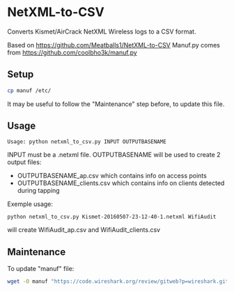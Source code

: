 # NetXML-to-CSV

Converts Kismet/AirCrack NetXML Wireless logs to a CSV format.

Based on https://github.com/Meatballs1/NetXML-to-CSV
Manuf.py comes from https://github.com/coolbho3k/manuf.py

## Setup
```bash
cp manuf /etc/
```
It may be useful to follow the "Maintenance" step before, to update this file.

## Usage
```
Usage: python netxml_to_csv.py INPUT OUTPUTBASENAME
```

INPUT must be a .netxml file.
OUTPUTBASENAME will be used to create 2 output files:
  * OUTPUTBASENAME_ap.csv which contains info on access points
  * OUTPUTBASENAME_clients.csv which contains info on clients detected during tapping

Exemple usage:
```
python netxml_to_csv.py Kismet-20160507-23-12-40-1.netxml WifiAudit
```
will create WifiAudit_ap.csv and WifiAudit_clients.csv

## Maintenance
To update "manuf" file:
```bash
wget -O manuf "https://code.wireshark.org/review/gitweb?p=wireshark.git;a=blob_plain;f=manuf"
```
